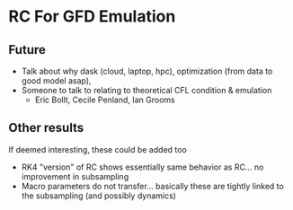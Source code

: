 # RC For GFD Emulation

## Future

- Talk about why dask (cloud, laptop, hpc), optimization (from data to good
  model asap),
- Someone to talk to relating to theoretical CFL condition & emulation
    - Eric Bollt, Cecile Penland, Ian Grooms


## Other results

If deemed interesting, these could be added too

- RK4 "version" of RC shows essentially same behavior as RC... no improvement in
  subsampling
- Macro parameters do not transfer... basically these are tightly linked to the
  subsampling (and possibly dynamics)
